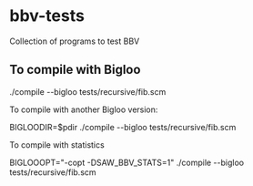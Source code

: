 # bbv-tests
Collection of programs to test BBV

## To compile with Bigloo

  ./compile --bigloo tests/recursive/fib.scm
  
To compile with another Bigloo version:

  BIGLOODIR=$pdir ./compile --bigloo tests/recursive/fib.scm  
  
To compile with statistics

  BIGLOOOPT="-copt -DSAW_BBV_STATS=1" ./compile --bigloo tests/recursive/fib.scm  
